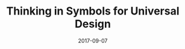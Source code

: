 ---
date: 2017-09-07
title: Thinking in Symbols for Universal Design
speaker: Benjamin Wilkins
link: https://www.youtube.com/watch?v=z5XxgxBz3Fo
image: ./images/thinking-symbols.jpg
description: Benjamin Wilkins, Design Technologist at Airbnb touches on the internationalization and localization of design elements, and how might we design with consistency for multiple interface targets.

---